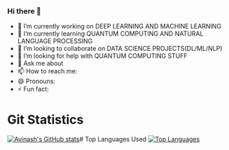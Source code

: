 ### Hi there 👋

- 🔭 I’m currently working on DEEP LEARNING  AND MACHINE LEARNING
- 🌱 I’m currently learning QUANTUM COMPUTING AND NATURAL LANGUAGE PROCESSING
- 👯 I’m looking to collaborate on DATA SCIENCE PROJECTS(DL/ML/NLP)
- 🤔 I’m looking for help with QUANTUM COMPUTING STUFF
- 💬 Ask me about 
- 📫 How to reach me: 
- 😄 Pronouns: 
- ⚡ Fun fact: 



# Git Statistics

[![Avinash's GitHub stats](https://github-readme-stats.vercel.app/api?username=AVI18794&count_private=true&show_icons=true&theme=dark)](https://github.com/AVI18794/github-readme-stats)# Top Languages Used [![Top Languages](https://github-readme-stats.vercel.app/api/top-langs/?username=AVI18794)](https://github.com/AVI18794/github-readme-stats)

